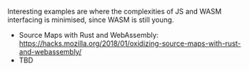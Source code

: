 Interesting examples are where the complexities of JS and WASM interfacing is minimised, since WASM is still young.  

- Source Maps with Rust and WebAssembly: https://hacks.mozilla.org/2018/01/oxidizing-source-maps-with-rust-and-webassembly/  
- TBD


